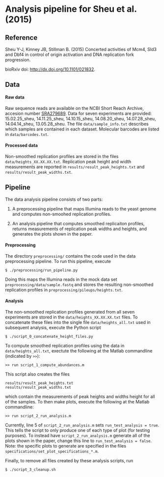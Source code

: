 # Analysis pipeline for Sheu et al. (2015)

## Reference

Sheu Y-J, Kinney JB, Stillman B. (2015) Concerted activities of Mcm4, Sld3 and Dbf4 in control of origin activation and DNA replication fork progression.

bioRxiv doi: http://dx.doi.org/10.1101/021832.

## Data

#### Raw data

Raw sequence reads are available on the NCBI Short Reach Archive, accesion number [SRA279689](http://www.ncbi.nlm.nih.gov/sra/?term=SRA279689). Data for seven experiments are provided: 15.02.25_sheu, 14.11.25_sheu, 14.10.15_sheu, 14.08.20_sheu, 14.07.28_sheu, 14.04.14_sheu, 13.05.28_sheu. The file `data/sample_info.txt` describes which samples are contained in each dataset. Molecular barcodes are listed in `data/barcodes.txt`.

#### Processed data

Non-smoothed replication profiles are stored in the files `data/heights_XX.XX.XX.txt`. Replication peak height and width measurements are reported in `results/result_peak_heights.txt` and `results/result_peak_widths.txt`.

## Pipeline

The data analysis pipeline consists of two parts: 

1. A preprocessing pipeline that maps Illumina reads to the yeast genome and computes non-smoohed replication profiles.
 
2. An analysis pipeline that computes smoothed replicaiton profiles, returns measurements of replication peak widths and heights, and generates the plots shown in the paper.

#### Preprocessing

The directory `preprocessing/` contains the code used in the data preprocessing pipeline. To run this pipeline, execute

```
$ ./preprocessing/run_pipeline.py
```

Doing this maps the Illumina reads in the mock data set `preprocessing/data/sample.fastq` and stores the resulting non-smoothed replication profiles in `preprocessing/pileups/heights.txt`. 


#### Analysis

The non-smoothed replication profiles generated from all seven experiments are stored in the `data/heights_XX.XX.XX.txt` files. To concatenate these files into the single file `data/heights_all.txt` used in subsequent analysis, execute the Python script

```
$ ./script_0_concatenate_height_files.py
```

To compute smoothed replication profiles using the data in `data/heights_all.txt`, exectute the following at the Matlab commandline (indicated by `>>`):

```
>> run script_1_compute_abundances.m
```
	
This script also creates the files

```
results/result_peak_heights.txt
results/result_peak_widths.txt
```

which contain the measurements of peak heights and widths height for all of the samples. To then make plots, execute the following at the Matlab commandline:

```
>> run script_2_run_analysis.m
```

Currently, line 5 of `script_2_run_analysis.m` sets `run_test_analysis = true`. This tells the script to only produce one of each type of plot (for testing purposes). To instead have `script_2_run_analysis.m` generate all of the plots shown in the paper, change this line to `run_test_analysis = false`. Note: the specific plots to generate are specified in the files `specifications/set_plot_specifications_*.m`. 

Finally, to remove all files created by these analysis scripts, run

```
$ ./script_3_cleanup.sh
```

